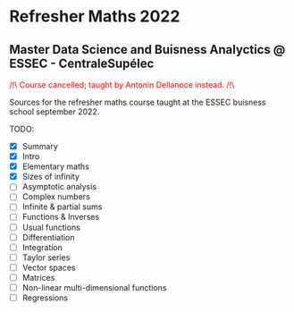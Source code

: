 # Refresher Maths 2022
## Master Data Science and Buisness Analyctics @ ESSEC - CentraleSupélec

<span style='color: red'> /!\ Course cancelled; taught by Antonin Dellanoce instead. /!\ </span>

Sources for the refresher maths course taught at the ESSEC buisness school september 2022.

TODO:
- [x] Summary
- [x] Intro
- [x] Elementary maths
- [x] Sizes of infinity
- [ ] Asymptotic analysis
- [ ] Complex numbers
- [ ] Infinite & partial sums
- [ ] Functions & Inverses
- [ ] Usual functions
- [ ] Differentiation
- [ ] Integration
- [ ] Taylor series
- [ ] Vector spaces
- [ ] Matrices
- [ ] Non-linear multi-dimensional functions
- [ ] Regressions
